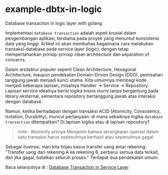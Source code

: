 # example-dbtx-in-logic
Database transaction in logic layer with golang

Implementasi `database transaction` adalah aspek krusial dalam pengembangan aplikasi, terutama pada proyek yang menuntut konsistensi data yang tinggi. Artikel ini akan membahas bagaimana cara melakukan transaksi-database pada service layer (logic), dengan tetap mempertahankan prinsip-prinsip clean architecture dan separation of concerns.

Dalam arsitektur populer seperti Clean Architecture, Hexagonal Architecture, maupun pendekatan Domain-Driven Design (DDD), pemisahan tanggung jawab menjadi kunci utama. Kita umumnya membagi kode menjadi beberapa lapisan, misalnya Handler -> Service -> Repository. Lapisan service idealnya berisi logika bisnis murni tanpa bergantung pada library eksternal, sementara repository bertanggung jawab atas interaksi dengan database.

Namun, ketika berhadapan dengan transaksi ACID (Atomicity, Consistency, Isolation, Durability), muncul pertanyaan: di mana sebaiknya logika `database transaction` ditempatkan? Di lapisan logika atau di lapisan repository?

> note : Atomicity artinya Menjamin bahwa serangkaian operasi dalam satu transaksi harus sepenuhnya berhasil atau sepenuhnya gagal. 

Sebagai ilustrasi, mari kita tinjau kasus transfer uang antar rekening: "Transfer uang dari rekening A ke rekening B, perbarui semua data terkait, dan jika gagal, batalkan seluruh proses." Terdapat dua pendekatan umum:

Baca selanjutnya di : [Database Transaction in Service Layer](https://blog.muchlis.dev/post/db-transaction/) 
